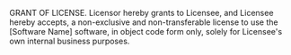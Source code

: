 GRANT OF LICENSE. Licensor hereby grants to Licensee, and Licensee hereby accepts, a non-exclusive and non-transferable license to use the [Software Name] software, in object code form only, solely for Licensee's own internal business purposes.

